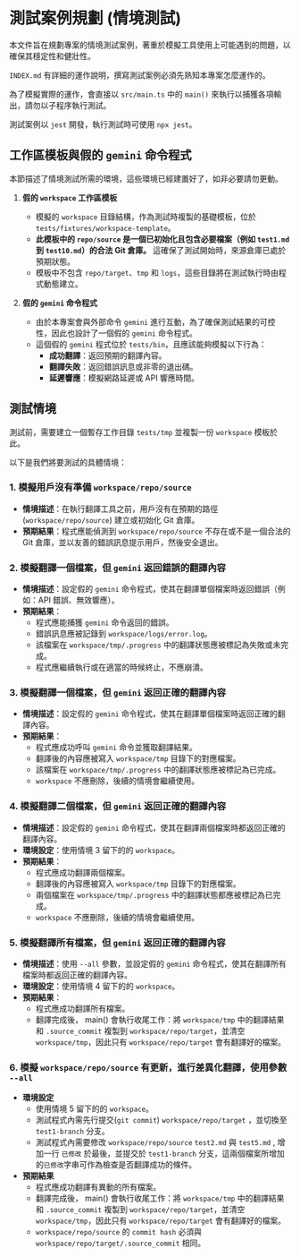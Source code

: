 # 測試案例規劃 (情境測試)

本文件旨在規劃專案的情境測試案例，著重於模擬工具使用上可能遇到的問題，以確保其穩定性和健壯性。

`INDEX.md` 有詳細的運作說明，撰寫測試案例必須先熟知本專案怎麼運作的。

為了模擬實際的運作，會直接以 `src/main.ts` 中的 `main()` 來執行以捕獲各項輸出，請勿以子程序執行測試。

測試案例以 `jest`  開發，執行測試時可使用 `npx jest`。

## 工作區模板與假的 `gemini` 命令程式

本節描述了情境測試所需的環境，這些環境已經建置好了，如非必要請勿更動。

1.  **假的 `workspace` 工作區模板**
    *  模擬的 `workspace` 目錄結構，作為測試時複製的基礎模板，位於 `tests/fixtures/workspace-template`。
    *   **此模板中的 `repo/source` 是一個已初始化且包含必要檔案（例如 `test1.md` 到 `test10.md`）的合法 Git 倉庫。** 這確保了測試開始時，來源倉庫已處於預期狀態。
    *   模板中不包含 `repo/target`、`tmp` 和 `logs`，這些目錄將在測試執行時由程式動態建立。

2.  **假的 `gemini` 命令程式**
    *   由於本專案會與外部命令 `gemini` 進行互動，為了確保測試結果的可控性，因此也設計了一個假的 `gemini` 命令程式。
    *   這個假的 `gemini` 程式位於 `tests/bin`，且應該能夠模擬以下行為：
        *   **成功翻譯**：返回預期的翻譯內容。
        *   **翻譯失敗**：返回錯誤訊息或非零的退出碼。
        *   **延遲響應**：模擬網路延遲或 API 響應時間。

## 測試情境

測試前，需要建立一個暫存工作目錄 `tests/tmp` 並複製一份 `workspace` 模板於此。

以下是我們將要測試的具體情境：

### 1. 模擬用戶沒有準備 `workspace/repo/source`

*   **情境描述**：在執行翻譯工具之前，用戶沒有在預期的路徑 (`workspace/repo/source`) 建立或初始化 Git 倉庫。
*   **預期結果**：程式應能偵測到 `workspace/repo/source` 不存在或不是一個合法的 Git 倉庫，並以友善的錯誤訊息提示用戶，然後安全退出。

### 2. 模擬翻譯一個檔案，但 `gemini` 返回錯誤的翻譯內容

*   **情境描述**：設定假的 `gemini` 命令程式，使其在翻譯單個檔案時返回錯誤（例如：API 錯誤、無效響應）。
*   **預期結果**：
    *   程式應能捕獲 `gemini` 命令返回的錯誤。
    *   錯誤訊息應被記錄到 `workspace/logs/error.log`。
    *   該檔案在 `workspace/tmp/.progress` 中的翻譯狀態應被標記為失敗或未完成。
    *   程式應繼續執行或在適當的時候終止，不應崩潰。

### 3. 模擬翻譯一個檔案，但 `gemini` 返回正確的翻譯內容

*   **情境描述**：設定假的 `gemini` 命令程式，使其在翻譯單個檔案時返回正確的翻譯內容。
*   **預期結果**：
    *   程式應成功呼叫 `gemini` 命令並獲取翻譯結果。
    *   翻譯後的內容應被寫入 `workspace/tmp` 目錄下的對應檔案。
    *   該檔案在 `workspace/tmp/.progress` 中的翻譯狀態應被標記為已完成。
    *   `workspace` 不應刪除，後續的情境會繼續使用。

### 4. 模擬翻譯二個檔案，但 `gemini` 返回正確的翻譯內容

*   **情境描述**：設定假的 `gemini` 命令程式，使其在翻譯兩個檔案時都返回正確的翻譯內容。
*   **環境設定**：使用情境 3 留下的的 `workspace`。
*   **預期結果**：
    *   程式應成功翻譯兩個檔案。
    *   翻譯後的內容應被寫入 `workspace/tmp` 目錄下的對應檔案。
    *   兩個檔案在 `workspace/tmp/.progress` 中的翻譯狀態都應被標記為已完成。
    *   `workspace` 不應刪除，後續的情境會繼續使用。

### 5. 模擬翻譯所有檔案，但 `gemini` 返回正確的翻譯內容

*   **情境描述**：使用 `--all` 參數，並設定假的 `gemini` 命令程式，使其在翻譯所有檔案時都返回正確的翻譯內容。
*   **環境設定**：使用情境 4 留下的的 `workspace`。
*   **預期結果**：
    *   程式應成功翻譯所有檔案。
    *   翻譯完成後， main() 會執行收尾工作：將 `workspace/tmp` 中的翻譯結果和 `.source_commit` 複製到 `workspace/repo/target`，並清空 `workspace/tmp`，因此只有 `workspace/repo/target` 會有翻譯好的檔案。

### 6. 模擬 `workspace/repo/source` 有更新，進行差異化翻譯，使用參數 `--all`
*   **環境設定**
    * 使用情境 5 留下的的 `workspace`。
    * 測試程式內需先行提交(`git commit`) `workspace/repo/target` ，並切換至 `test1-branch` 分支。
    * 測試程式內需要修改 `workspace/repo/source` `test2.md` 與 `test5.md` , 增加一行 `已修改` 於最後，並提交於 `test1-branch` 分支，這兩個檔案所增加的`已修改`字串可作為檢查是否翻譯成功的條件。
*   **預期結果**
    *   程式應成功翻譯有異動的所有檔案。
    *   翻譯完成後， main() 會執行收尾工作：將 `workspace/tmp` 中的翻譯結果和 `.source_commit` 複製到 `workspace/repo/target`，並清空 `workspace/tmp`，因此只有 `workspace/repo/target` 會有翻譯好的檔案。
    *   `workspace/repo/source` 的 `commit hash` 必須與 `workspace/repo/target/.source_commit` 相同。